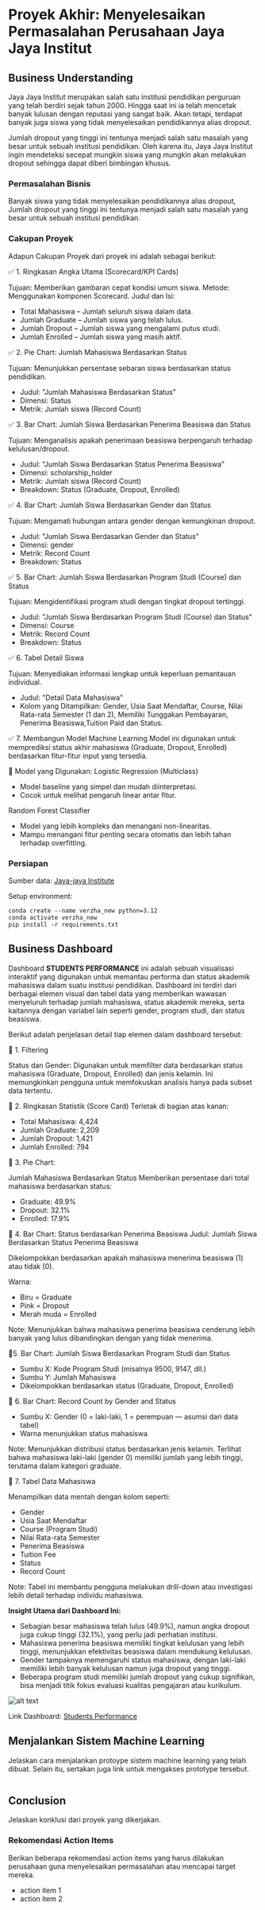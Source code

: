 # Proyek Akhir: Menyelesaikan Permasalahan Perusahaan Jaya Jaya Institut

## Business Understanding
Jaya Jaya Institut merupakan salah satu institusi pendidikan perguruan yang telah berdiri sejak tahun 2000. Hingga saat ini ia telah mencetak banyak lulusan dengan reputasi yang sangat baik. Akan tetapi, terdapat banyak juga siswa yang tidak menyelesaikan pendidikannya alias dropout.

Jumlah dropout yang tinggi ini tentunya menjadi salah satu masalah yang besar untuk sebuah institusi pendidikan. Oleh karena itu, Jaya Jaya Institut ingin mendeteksi secepat mungkin siswa yang mungkin akan melakukan dropout sehingga dapat diberi bimbingan khusus.

### Permasalahan Bisnis
Banyak siswa yang tidak menyelesaikan pendidikannya alias dropout, Jumlah dropout yang tinggi ini tentunya menjadi salah satu masalah yang besar untuk sebuah institusi pendidikan.

### Cakupan Proyek
Adapun Cakupan Proyek dari proyek ini adalah sebagai berikut:

✅ 1. Ringkasan Angka Utama (Scorecard/KPI Cards)

Tujuan: Memberikan gambaran cepat kondisi umum siswa.
Metode: Menggunakan komponen Scorecard.
Judul dan Isi:
-  Total Mahasiswa – Jumlah seluruh siswa dalam data.
-  Jumlah Graduate – Jumlah siswa yang telah lulus.
-  Jumlah Dropout – Jumlah siswa yang mengalami putus studi.
-  Jumlah Enrolled – Jumlah siswa yang masih aktif.

✅ 2. Pie Chart: Jumlah Mahasiswa Berdasarkan Status

Tujuan: Menunjukkan persentase sebaran siswa berdasarkan status pendidikan.
- Judul: "Jumlah Mahasiswa Berdasarkan Status"
- Dimensi: Status
- Metrik: Jumlah siswa (Record Count)

✅ 3. Bar Chart: Jumlah Siswa Berdasarkan Penerima Beasiswa dan Status

Tujuan: Menganalisis apakah penerimaan beasiswa berpengaruh terhadap kelulusan/dropout.
- Judul: "Jumlah Siswa Berdasarkan Status Penerima Beasiswa"
- Dimensi: scholarship_holder
- Metrik: Jumlah siswa (Record Count)
- Breakdown: Status (Graduate, Dropout, Enrolled)

✅ 4. Bar Chart: Jumlah Siswa Berdasarkan Gender dan Status

Tujuan: Mengamati hubungan antara gender dengan kemungkinan dropout.
- Judul: "Jumlah Siswa Berdasarkan Gender dan Status"
- Dimensi: gender
- Metrik: Record Count
- Breakdown: Status

✅ 5. Bar Chart: Jumlah Siswa Berdasarkan Program Studi (Course) dan Status

Tujuan: Mengidentifikasi program studi dengan tingkat dropout tertinggi.
- Judul: "Jumlah Siswa Berdasarkan Program Studi (Course) dan Status"
- Dimensi: Course
- Metrik: Record Count
- Breakdown: Status

✅ 6. Tabel Detail Siswa

Tujuan: Menyediakan informasi lengkap untuk keperluan pemantauan individual.
- Judul: "Detail Data Mahasiswa"
- Kolom yang Ditampilkan:
Gender, Usia Saat Mendaftar, Course, Nilai Rata-rata Semester (1 dan 2), Memiliki Tunggakan Pembayaran, Penerima Beasiswa,Tuition Paid dan Status.

✅ 7. Membangun Model Machine Learning
Model ini digunakan untuk memprediksi status akhir mahasiswa (Graduate, Dropout, Enrolled) berdasarkan fitur-fitur input yang tersedia.

🔧 Model yang Digunakan:
Logistic Regression (Multiclass)
- Model baseline yang simpel dan mudah diinterpretasi.
- Cocok untuk melihat pengaruh linear antar fitur.

Random Forest Classifier
- Model yang lebih kompleks dan menangani non-linearitas.
- Mampu menangani fitur penting secara otomatis dan lebih tahan terhadap overfitting.



### Persiapan

Sumber data: [Jaya-jaya Institute](https://github.com/dicodingacademy/dicoding_dataset/blob/main/students_performance/data.csv)

Setup environment:
```
conda create --name verzha_new python=3.12
conda activate verzha_new
pip install -r requirements.txt
```

## Business Dashboard
Dashboard **STUDENTS PERFORMANCE** ini adalah sebuah visualisasi interaktif yang digunakan untuk memantau performa dan status akademik mahasiswa dalam suatu institusi pendidikan. Dashboard ini terdiri dari berbagai elemen visual dan tabel data yang memberikan wawasan menyeluruh terhadap jumlah mahasiswa, status akademik mereka, serta kaitannya dengan variabel lain seperti gender, program studi, dan status beasiswa.

Berikut adalah penjelasan detail tiap elemen dalam dashboard tersebut:

🔹 1. Filtering

Status dan Gender: Digunakan untuk memfilter data berdasarkan status mahasiswa (Graduate, Dropout, Enrolled) dan jenis kelamin. Ini memungkinkan pengguna untuk memfokuskan analisis hanya pada subset data tertentu.

🔹 2. Ringkasan Statistik (Score Card)
Terletak di bagian atas kanan:
- Total Mahasiswa: 4,424
- Jumlah Graduate: 2,209
- Jumlah Dropout: 1,421
- Jumlah Enrolled: 794

🔹 3. Pie Chart: 

Jumlah Mahasiswa Berdasarkan Status
Memberikan persentase dari total mahasiswa berdasarkan status:
- Graduate: 49.9%
- Dropout: 32.1%
- Enrolled: 17.9%

🔹 4. Bar Chart: Status berdasarkan Penerima Beasiswa
Judul: Jumlah Siswa Berdasarkan Status Penerima Beasiswa

Dikelompokkan berdasarkan apakah mahasiswa menerima beasiswa (1) atau tidak (0).

Warna:

- Biru = Graduate
- Pink = Dropout
- Merah muda = Enrolled

Note: Menunjukkan bahwa mahasiswa penerima beasiswa cenderung lebih banyak yang lulus dibandingkan dengan yang tidak menerima.

🔹5. Bar Chart: Jumlah Siswa Berdasarkan Program Studi dan Status
- Sumbu X: Kode Program Studi (misalnya 9500, 9147, dll.)
- Sumbu Y: Jumlah Mahasiswa
- Dikelompokkan berdasarkan status (Graduate, Dropout, Enrolled)

🔹 6. Bar Chart: Record Count by Gender and Status
- Sumbu X: Gender (0 = laki-laki, 1 = perempuan — asumsi dari data tabel)
- Warna menunjukkan status mahasiswa

Note: Menunjukkan distribusi status berdasarkan jenis kelamin. Terlihat bahwa mahasiswa laki-laki (gender 0) memiliki jumlah yang lebih tinggi, terutama dalam kategori graduate.


🔹 7. Tabel Data Mahasiswa

Menampilkan data mentah dengan kolom seperti:
- Gender
- Usia Saat Mendaftar
- Course (Program Studi)
- Nilai Rata-rata Semester
- Penerima Beasiswa
- Tuition Fee
- Status
- Record Count

Note: Tabel ini membantu pengguna melakukan drill-down atau investigasi lebih detail terhadap individu mahasiswa.


**Insight Utama dari Dashboard Ini:**
- Sebagian besar mahasiswa telah lulus (49.9%), namun angka dropout juga cukup tinggi (32.1%), yang perlu jadi perhatian institusi.
- Mahasiswa penerima beasiswa memiliki tingkat kelulusan yang lebih tinggi, menunjukkan efektivitas beasiswa dalam mendukung kelulusan.
- Gender tampaknya memengaruhi status mahasiswa, dengan laki-laki memiliki lebih banyak kelulusan namun juga dropout yang tinggi.
- Beberapa program studi memiliki jumlah dropout yang cukup signifikan, bisa menjadi titik fokus evaluasi kualitas pengajaran atau kurikulum.

![alt text](verzhamahardika-dashboard.png)

Link Dashboard: [Students Performance](https://lookerstudio.google.com/reporting/33502c4b-3f10-4669-90fa-0be5acf98d0d)


## Menjalankan Sistem Machine Learning
Jelaskan cara menjalankan protoype sistem machine learning yang telah dibuat. Selain itu, sertakan juga link untuk mengakses prototype tersebut.

```

```

## Conclusion
Jelaskan konklusi dari proyek yang dikerjakan.

### Rekomendasi Action Items
Berikan beberapa rekomendasi action items yang harus dilakukan perusahaan guna menyelesaikan permasalahan atau mencapai target mereka.
- action item 1
- action item 2
